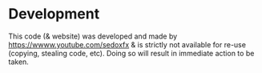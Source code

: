 # Development

This code (& website) was developed and made by https://wwww.youtube.com/sedoxfx & is strictly not available for re-use (copying, stealing code, etc). Doing so will result in immediate action to be taken. 
